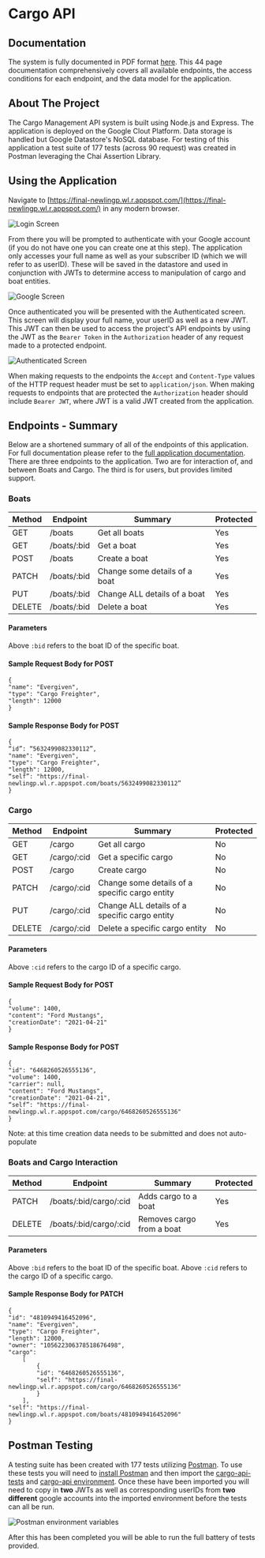 # **Cargo API**

## **Documentation**
The system is fully documented in PDF format [here](documentation/Cargo-API-Full-Docs.pdf). This 44 page documentation comprehensively covers all available endpoints, the access conditions for each endpoint, and the data model for the application.

## **About The Project**
The Cargo Management API system is built using Node.js and Express. The application is deployed on the Google Clout Platform. Data storage is handled but Google Datastore's NoSQL database. For testing of this application a test suite of 177 tests (across 90 request) was created in Postman leveraging the Chai Assertion Library.

## **Using the Application**
Navigate to [https://final-newlingp.wl.r.appspot.com/](https://final-newlingp.wl.r.appspot.com/) in any modern browser. 

![Login Screen](documentation/images/login-screen.jpeg)

From there you will be prompted to authenticate with your Google account (if you do not have one you can create one at this step). The application only accesses your full name as well as your subscriber ID (which we will refer to as userID). These will be saved in the datastore and used in conjunction with JWTs to determine access to manipulation of cargo and boat entities.

![Google Screen](documentation/images/google-screen.jpeg)

Once authenticated you will be presented with the Authenticated screen. This screen will display your full name, your userID as well as a new JWT. This JWT can then be used to access the project's API endpoints by using the JWT as the `Bearer Token` in the `Authorization` header of any request made to a protected endpoint.

![Authenticated Screen](documentation/images/authentication-screen.jpeg)

When making requests to the endpoints the `Accept` and `Content-Type` values of the HTTP request header must be set to `application/json`.
When making requests to endpoints that are protected the `Authorization` header should include `Bearer JWT`, where JWT is a valid JWT created from the application.

## **Endpoints - Summary**
Below are a shortened summary of all of the endpoints of this application. For full documentation please refer to the [full application documentation](documentation/Cargo-API-Full-Docs.pdf).
There are three endpoints to the application. Two are for interaction of, and between Boats and Cargo. The third is for users, but provides limited support.

### Boats
| Method | Endpoint    | Summary                       | Protected |
| ------ | ----------- | ----------------------------- | --------- |
| GET    | /boats      | Get all boats                 | Yes       |
| GET    | /boats/:bid | Get a boat                    | Yes       |
| POST   | /boats      | Create a boat                 | Yes       |
| PATCH  | /boats/:bid | Change some details of a boat | Yes       |
| PUT    | /boats/:bid | Change ALL details of a boat  | Yes       |
| DELETE | /boats/:bid | Delete a boat                 | Yes       |
#### Parameters
Above `:bid` refers to the boat ID of the specific boat.
#### Sample Request Body for POST
```
{
"name": "Evergiven",
"type": "Cargo Freighter",
"length": 12000
}
```
#### Sample Response Body for POST
```
{
“id”: “5632499082330112”,
"name": "Evergiven",
"type": "Cargo Freighter",
"length": 12000,
“self”: "https://final-newlingp.wl.r.appspot.com/boats/5632499082330112”
}
```

### Cargo
| Method | Endpoint    | Summary                                        | Protected |
| ------ | ----------- | ---------------------------------------------- | --------- |
| GET    | /cargo      | Get all cargo                                  | No        |
| GET    | /cargo/:cid | Get a specific cargo                           | No        |
| POST   | /cargo      | Create cargo                                   | No        |
| PATCH  | /cargo/:cid | Change some details of a specific cargo entity | No        |
| PUT    | /cargo/:cid | Change ALL details of a specific cargo entity  | No        |
| DELETE | /cargo/:cid | Delete a specific cargo entity                 | No        |
#### Parameters
Above `:cid` refers to the cargo ID of a specific cargo.
#### Sample Request Body for POST
```
{
"volume": 1400,
"content": "Ford Mustangs",
"creationDate": "2021-04-21"
}
```
#### Sample Response Body for POST
```
{
"id": "6468260526555136",
"volume": 1400,
"carrier": null,
"content": "Ford Mustangs",
"creationDate": "2021-04-21",
“self”: "https://final-newlingp.wl.r.appspot.com/cargo/6468260526555136"
}
```
Note: at this time creation data needs to be submitted and does not auto-populate

### Boats and Cargo Interaction
| Method | Endpoint               | Summary                   | Protected |
| ------ | ---------------------- | ------------------------- | --------- |
| PATCH  | /boats/:bid/cargo/:cid | Adds cargo to a boat      | Yes       |
| DELETE | /boats/:bid/cargo/:cid | Removes cargo from a boat | Yes       |
#### Parameters
Above `:bid` refers to the boat ID of the specific boat.
Above `:cid` refers to the cargo ID of a specific cargo.
#### Sample Response Body for PATCH
```
{
"id": "4810949416452096",
"name": "Evergiven",
"type": "Cargo Freighter",
"length": 12000,
"owner": "105622306378518676498",
"cargo": 
    [
        {
        "id": "6468260526555136",
        "self": "https://final-newlingp.wl.r.appspot.com/cargo/6468260526555136"
        }
    ],
"self": "https://final-newlingp.wl.r.appspot.com/boats/4810949416452096"
}
```

## Postman Testing
A testing suite has been created with 177 tests utilizing [Postman](https://www.postman.com/). To use these tests you will need to [install Postman](https://www.postman.com/downloads/) and then import the [cargo-api-tests](documentation/PostmanTests/cargo-api-tests.postman_collection.json) and [cargo-api environment](documentation/PostmanTests/cargo-api.postman_environment.json).
Once these have been imported you will need to copy in **two** JWTs as well as corresponding userIDs from **two different** google accounts into the imported environment before the tests can all be run.

![Postman environment variables](documentation/images/postman-setup.jpeg)

After this has been completed you will be able to run the full battery of tests provided.
